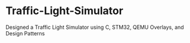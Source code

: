 # Traffic-Light-Simulator
Designed a Traffic Light Simulator using C, STM32, QEMU Overlays, and Design Patterns 
